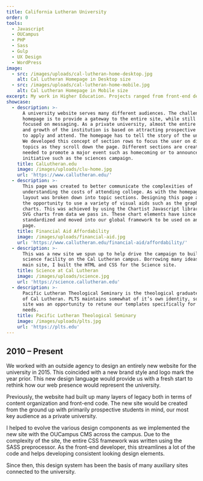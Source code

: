 ```yaml
---
title: California Lutheran University
order: 0
tools:
  - Javascript
  - OUCampus
  - PHP
  - Sass
  - Gulp
  - UX Design
  - WordPress
image: 
  - src: /images/uploads/cal-lutheran-home-desktop.jpg
    alt: Cal Lutheran Homepage in Desktop size
  - src: /images/uploads/cal-lutheran-home-mobile.jpg
    alt: Cal Lutheran Homepage in Mobile size
excerpt: My work in Higher Education. Projects ranged from front-end development, UX, marketing design, and client support.
showcase:
  - description: >-
      A university website serves many different audiences. The challenge of the
      homepage is to provide a gateway to the entire site, while still being
      focused on messaging. As a private university, almost the entire health
      and growth of the institution is based on attracting prospective students
      to apply and attend. The homepage has to tell the story of the university.
      We developed this concept of section rows to focus the user on different
      topics as they scroll down the page. Different sections are created as
      needed to promote a major event such as homecoming or to announce a new
      initiative such as the sciences campaign.
    title: CalLutheran.edu
    image: /images/uploads/clu-home.jpg
    url: 'https://www.callutheran.edu/'
  - description: >-
      This page was created to better communicate the complexities of
      understanding the costs of attending college. As with the homepage, this
      layout was broken down into topic sections. Designing this page also gave
      the opportunity to use a variety of visual aids such as the graphs and
      charts. This was achieved by using the Chartist Javascript library draw
      SVG charts from data we pass in. These chart elements have since been
      standardized and moved into our global framework to be used on any other
      page.
    title: Financial Aid Affordability
    image: /images/uploads/financial-aid.jpg
    url: 'https://www.callutheran.edu/financial-aid/affordability/'
  - description: >-
      This was a new site we spun up to help drive the campaign to build a new
      science facility on the Cal Lutheran campus. Borrowing many ideas from the
      main site, I built the HTML and CSS for the Science site.
    title: Science at Cal Lutheran
    image: /images/uploads/science.jpg
    url: 'https://science.callutheran.edu'
  - description: >-
      Pacific Lutheran Theological Seminary is the theological graduate school
      of Cal Lutheran. PLTS maintains somewhat of it’s own identity, so this
      site was an opportunity to retune our templates specifically for their
      needs.
    title: Pacific Lutheran Theological Seminary
    image: /images/uploads/plts.jpg
    url: 'https://plts.edu'
---
```

## 2010 – Present

We worked with an outside agency to design an entirely new website for the university in 2015. This coincided with a new brand style and logo mark the year prior. This new design language would provide us with a fresh start to rethink how our web presence would represent the university.

Previously, the website had built up many layers of legacy both in terms of content organization and front-end code. The new site would be created from the ground up with primarily prospective students in mind, our most key audience as a private university.

I helped to evolve the various design components as we implemented the new site with the OUCampus CMS across the campus. Due to the complexity of the site, the entire CSS framework was written using the SASS preprocessor. As the front-end developer, this streamlines a lot of the code and helps developing consistent looking design elements.

Since then, this design system has been the basis of many auxiliary sites connected to the university.
